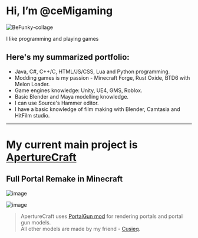 
# Hi, I’m @ceMigaming

![BeFunky-collage](https://user-images.githubusercontent.com/32717464/215743397-30d920b3-4ae0-4366-9e47-196b76e6cf47.jpg)

I like programming and playing games
## Here's my summarized portfolio:
* Java, C#, C++/C, HTML/JS/CSS, Lua and Python programming.
* Modding games is my passion - Minecraft Forge, Rust Oxide, BTD6 with Melon Loader.
* Game engines knowledge: Unity, UE4, GMS, Roblox.
* Basic Blender and Maya modelling knowledge.
* I can use Source's Hammer editor.
* I have a basic knowledge of film making with Blender, Camtasia and HitFilm studio.
---
# My current main project is [ApertureCraft](https://github.com/ceMigaming/ApertureCraft)
## Full Portal Remake in Minecraft
![image](https://user-images.githubusercontent.com/32717464/215743704-3964cf21-ca7e-4b57-aa4e-e0bf4f1d0313.png)

![image](https://user-images.githubusercontent.com/32717464/215744362-ab42f274-a1fe-4b7a-b87d-305fe30c00b3.png)
> ApertureCraft uses [PortalGun mod](https://www.curseforge.com/minecraft/mc-mods/portal-gun) for rendering portals and portal gun models.  
> All other models are made by my friend - [Cusieq](https://steamcommunity.com/profiles/76561198193454105).
